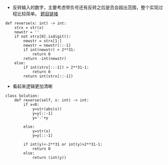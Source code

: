- 反转输入的数字，主要考虑带负号还有反转之后是否会超出范围，整个实现过程比较简单。
    [题目链接](https://leetcode.com/problems/reverse-integer/description/)
```
def reverse(x: int) -> int:
    strx = str(x)
    newstr = ''
    if not strx[0].isdigit():
        newstr = strx[1:]
        newstr = newstr[::-1]
        if int(newstr) > 2**31:
            return 0
        return -int(newstr)
    else:
        if int(strx[::-1]) > 2**31-1:
            return 0
        return int(strx[::-1])
```
- 看起来逻辑更加清晰
```
class Solution:
    def reverse(self, x: int) -> int:
        if x<0:
            y=str(abs(x))
            y=y[::-1]
            y='-'+y
            
        else:
            y=str(x)
            y=y[::-1]

        if int(y)<-2**31 or int(y)>2**31-1:
            return 0
        else:
            return (int(y))
```
